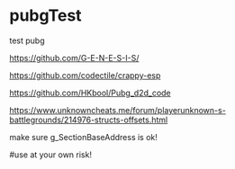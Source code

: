 # pubgTest
test pubg

https://github.com/G-E-N-E-S-I-S/

https://github.com/codectile/crappy-esp

https://github.com/HKbool/Pubg_d2d_code

https://www.unknowncheats.me/forum/playerunknown-s-battlegrounds/214976-structs-offsets.html

make sure g_SectionBaseAddress is ok!

#use at your own risk!
